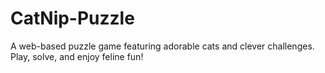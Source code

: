# CatNip-Puzzle
A web-based puzzle game featuring adorable cats and clever challenges. Play, solve, and enjoy feline fun!

